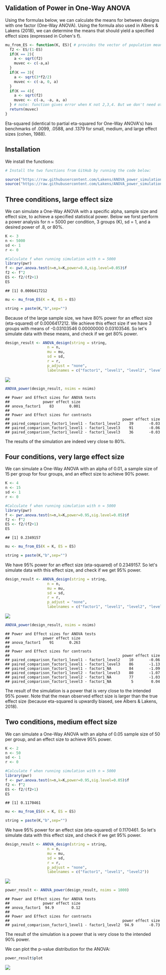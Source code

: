 
Validation of Power in One-Way ANOVA
------------------------------------

Using the formulas below, we can calculate the means for between designs with one factor (One-Way ANOVA). Using the formula also used in Albers & Lakens (2018), we can determine the means that should yield a specified effect sizes (expressed in Cohen's f).

``` r
mu_from_ES <- function(K, ES){ # provides the vector of population means for a given population ES and nr of groups
  f2 <- ES/(1-ES)
  if(K == 2){
    a <- sqrt(f2)
    muvec <- c(-a,a)
  }
  if(K == 3){
    a <- sqrt(3*f2/2)
    muvec <- c(-a, 0, a)
  }
  if(K == 4){
    a <- sqrt(f2)
    muvec <- c(-a, -a, a, a)
  } # note: function gives error when K not 2,3,4. But we don't need other K.
  return(muvec)
}
```

Eta-squared (identical to partial eta-squared for One-Way ANOVA's) has benchmarks of .0099, .0588, and .1379 for small, medium, and large effect sizes (cohen, 1988).

Installation
------------

We install the functions:

``` r
# Install the two functions from GitHub by running the code below:

source("https://raw.githubusercontent.com/Lakens/ANOVA_power_simulation/master/ANOVA_design.R")
source("https://raw.githubusercontent.com/Lakens/ANOVA_power_simulation/master/ANOVA_power.R")
```

Three conditions, large effect size
-----------------------------------

We can simulate a One-Way ANOVA with a specific alpha, sample size and effect size, to achieve a specified statistical power. Below we forst perform a power analysis for n = 5000 per condition, 3 groups (K), sd = 1, and a desired power of .8, or 80%.

``` r
K <- 3
n <- 5000
sd <- 1
r <- 0

#Calculate f when running simulation with n = 5000
library(pwr)
f <- pwr.anova.test(n=n,k=K,power=0.8,sig.level=0.05)$f
f2 <- f^2
ES <- f2/(f2+1)
ES
```

    ## [1] 0.0006417212

``` r
mu <- mu_from_ES(K = K, ES = ES)

string = paste(K,"b",sep="")
```

Because of the large sample size, we have 80% power for an effect size (eta-squared) of 0.0006417212. We achieve this effect size if we have 3 groups with means of -0.03103546 0.00000000 0.03103546. So let's simulate data with these means, and check if we get 80% power.

``` r
design_result <- ANOVA_design(string = string,
                   n = n, 
                   mu = mu, 
                   sd = sd, 
                   r = r, 
                   p_adjust = "none",
                   labelnames = c("factor1", "level1", "level2", "level3"))
```

![](validation_power_between_files/figure-markdown_github/unnamed-chunk-4-1.png)

``` r
ANOVA_power(design_result, nsims = nsims)
```

    ## Power and Effect sizes for ANOVA tests
    ##               power effect size
    ## anova_factor1    83       0.001
    ## 
    ## Power and Effect sizes for contrasts
    ##                                                   power effect size
    ## paired_comparison_factor1_level1 - factor1_level2    39       -0.03
    ## paired_comparison_factor1_level1 - factor1_level3    91       -0.06
    ## paired_comparison_factor1_level2 - factor1_level3    36       -0.03

The results of the simulation are indeed very close to 80%.

Four conditions, very large effect size
---------------------------------------

We can simulate a One-Way ANOVA with an alpha of 0.01, a sample size of 15 per group for four groups, and an effect size to achieve 90% power.

``` r
K <- 4
n <- 15
sd <- 1
r <- 0

#Calculate f when running simulation with n = 5000
library(pwr)
f <- pwr.anova.test(n=n,k=K,power=0.95,sig.level=0.05)$f
f2 <- f^2
ES <- f2/(f2+1)
ES
```

    ## [1] 0.2349157

``` r
mu <- mu_from_ES(K = K, ES = ES)

string = paste(K,"b",sep="")
```

We have 95% power for an effect size (eta-squared) of 0.2349157. So let's simulate data with this effect size, and check if we get 95% power.

``` r
design_result <- ANOVA_design(string = string,
                   n = n, 
                   mu = mu, 
                   sd = sd, 
                   r = r, 
                   p_adjust = "none",
                   labelnames = c("factor1", "level1", "level2", "level3"))
```

![](validation_power_between_files/figure-markdown_github/unnamed-chunk-6-1.png)

``` r
ANOVA_power(design_result, nsims = nsims)
```

    ## Power and Effect sizes for ANOVA tests
    ##               power effect size
    ## anova_factor1    91       0.263
    ## 
    ## Power and Effect sizes for contrasts
    ##                                                   power effect size
    ## paired_comparison_factor1_level1 - factor1_level2    10       -0.06
    ## paired_comparison_factor1_level1 - factor1_level3    86       -1.13
    ## paired_comparison_factor1_level1 - factor1_NA        84       -1.09
    ## paired_comparison_factor1_level2 - factor1_level3    80       -1.07
    ## paired_comparison_factor1_level2 - factor1_NA        77       -1.03
    ## paired_comparison_factor1_level3 - factor1_NA         5        0.04

The result of the simulation is a power that is very close to the intended 95% power. Note that the mean observed effect size is larger than the true effect size (because eta-squared is upwardly biased, see Albers & Lakens, 2018).

Two conditions, medium effect size
----------------------------------

We can simulate a One-Way ANOVA with an alpha of 0.05 sample size of 50 per group, and an effect size to achieve 95% power.

``` r
K <- 2
n <- 50
sd <- 1
r <- 0

#Calculate f when running simulation with n = 5000
library(pwr)
f <- pwr.anova.test(n=n,k=K,power=0.95,sig.level=0.05)$f
f2 <- f^2
ES <- f2/(f2+1)
ES
```

    ## [1] 0.1170461

``` r
mu <- mu_from_ES(K = K, ES = ES)

string = paste(K,"b",sep="")
```

We have 95% power for an effect size (eta-squared) of 0.1170461. So let's simulate data with this effect size, and check if we get 95% power.

``` r
design_result <- ANOVA_design(string = string,
                   n = n, 
                   mu = mu, 
                   sd = sd, 
                   r = r, 
                   p_adjust = "none",
                   labelnames = c("factor1", "level1", "level2"))
```

![](validation_power_between_files/figure-markdown_github/unnamed-chunk-8-1.png)

``` r
power_result <- ANOVA_power(design_result, nsims = 1000)
```

    ## Power and Effect sizes for ANOVA tests
    ##               power effect size
    ## anova_factor1  94.9        0.12
    ## 
    ## Power and Effect sizes for contrasts
    ##                                                   power effect size
    ## paired_comparison_factor1_level1 - factor1_level2  94.9       -0.73

The result of the simulation is a power that is very close to the intended 90% power.

We can plot the p-value distribution for the ANOVA:

``` r
power_result$plot
```

![](validation_power_between_files/figure-markdown_github/unnamed-chunk-9-1.png)
